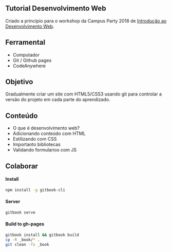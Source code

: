 ## Tutorial Desenvolvimento Web

Criado a principio para o workshop da Campus Party 2018 de [Introdução ao Desenvolvimento Web](https://campuse.ro/events/campus-party-brasil-2018/workshop/introducao-ao-desenvolvimento-web/).


## Ferramental
- Computador
- Git / Github pages
- CodeAnywhere

## Objetivo
Gradualmente criar um site com HTML5/CSS3 usando git para controlar a versão do projeto em cada parte do aprendizado.

## Conteúdo
- O que é desenvolvimento web?
- Adicionando conteúdo com HTML
- Estilizando com CSS
- Importanto bibliotecas
- Validando formularios com JS


## Colaborar

#### Install
```bash
npm install -g gitbook-cli
```

#### Server
```bash
gitbook serve
```

#### Build to gh-pages
```bash
gitbook install && gitbook build
cp -R _book/* .
git clean -fx _book
```